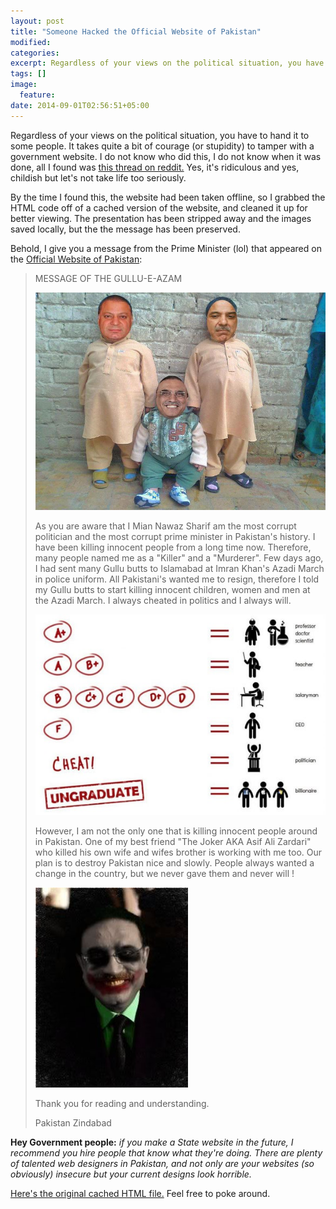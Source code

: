 ```yaml
---
layout: post
title: "Someone Hacked the Official Website of Pakistan"
modified:
categories: 
excerpt: Regardless of your views on the political situation, you have to hand it to some people. It takes quite a bit of courage (or stupidity) to tamper with a government website.
tags: []
image:
  feature:
date: 2014-09-01T02:56:51+05:00
---
```


Regardless of your views on the political situation, you have to hand it to some people. It takes quite a bit of courage (or stupidity) to tamper with a government website. I do not know who did this, I do not know when it was done, all I found was [this thread on reddit.](http://www.reddit.com/r/pakistan/comments/2f3fry/) Yes, it's ridiculous and yes, childish but let's not take life too seriously.

By the time I found this, the website had been taken offline, so I grabbed the HTML code off of a cached version of the website, and cleaned it up for better viewing. The presentation has been stripped away and the images saved locally, but the the message has been preserved.

Behold, I give you a message from the Prime Minister (lol) that appeared on the [Official Website of Pakistan](http://pakistan.gov.pk):

>MESSAGE OF THE GULLU-E-AZAM
>
>![Photoshopped image of Nawaz Sharif, Shahbaz Sharif, and Asif Ali Zardari. Zardari as a baby](/media/2014-09-01-someone-hacked-the-official-website-of-pakistan/2ltsr40.jpg)
>
>As you are aware that I Mian Nawaz Sharif am the most corrupt politician and
>the most corrupt prime minister in Pakistan's history. I have been killing
>innocent people from a long time now. Therefore, many people named me as a "Killer" and
>a "Murderer". Few days ago, I had sent many Gullu butts to
>Islamabad at Imran Khan's Azadi March in police uniform. All Pakistani's
>wanted me to resign, therefore I told my Gullu butts to start killing innocent
>children, women and men at the Azadi March. I always cheated in politics
>and I always will.
>
>![Illustration of distribution of income compared to education grades achieved](/media/2014-09-01-someone-hacked-the-official-website-of-pakistan/21j7woy.jpg)
>
>However, I am not the only one that is killing innocent people around in
>Pakistan. One of my best friend "The Joker AKA Asif Ali Zardari" who killed his
>own wife and wifes brother is working with me too. Our plan is to destroy
>Pakistan nice and slowly. People always wanted a change in the country, but
>we never gave them and never will !
>
>![Asif Ali Zardari dressed as the Joker from Batman](/media/2014-09-01-someone-hacked-the-official-website-of-pakistan/flki11.jpg)
>
>Thank you for reading and understanding.
>
>Pakistan Zindabad

**Hey Government people:** *if you make a State website in the future, I recommend you hire people that know what they're doing. There are plenty of talented web designers in Pakistan, and not only are your websites (so obviously) insecure but your current designs look horrible.*

[Here's the original cached HTML file.](/media/2014-09-01-someone-hacked-the-official-website-of-pakistan/pakistan.gov.pk.31.8.2014.txt) Feel free to poke around.